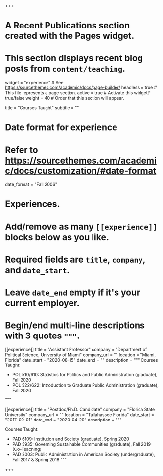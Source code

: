 +++
# A Recent Publications section created with the Pages widget.
# This section displays recent blog posts from `content/teaching`.

widget = "experience"  # See https://sourcethemes.com/academic/docs/page-builder/
headless = true  # This file represents a page section.
active = true  # Activate this widget? true/false
weight = 40  # Order that this section will appear.

title = "Courses Taught"
subtitle = ""



# Date format for experience
#   Refer to https://sourcethemes.com/academic/docs/customization/#date-format
date_format = "Fall 2006"

# Experiences.
#   Add/remove as many `[[experience]]` blocks below as you like.
#   Required fields are `title`, `company`, and `date_start`.
#   Leave `date_end` empty if it's your current employer.
#   Begin/end multi-line descriptions with 3 quotes `"""`.
[[experience]]
  title = "Assistant Professor"
  company = "Department of Political Science, University of Miami"
  company_url = ""
  location = "Miami, Florida"
  date_start = "2020-08-15"
  date_end = ""
  description = """
  Courses Taught:
  
  * POL 510/610: Statistics for Politics and Public Administration (graduate), Fall 2020
  * POL 522/622: Introduction to Graduate Public Administration (graduate), Fall 2020

  """

[[experience]]
  title = "Postdoc/Ph.D. Candidate"
  company = "Florida State University"
  company_url = ""
  location = "Tallahassee Florida"
  date_start = "2017-09-01"
  date_end = "2020-04-29"
  description = """
  
 Courses Taught:
  
  * PAD 6109: Institution and Society (graduate), Spring 2020
  * PAD 5935: Governing Sustainable Communities (graduate), Fall 2019 (Co-Teaching)
  * PAD 3003: Public Administration in American Society (undergraduate), Fall 2017 & Spring 2018
"""


+++
